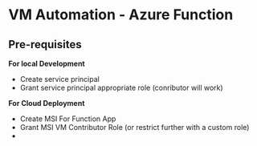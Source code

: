 # VM Automation - Azure Function

## Pre-requisites

**For local Development**
- Create service principal
- Grant service principal appropriate role (conributor will work)

**For Cloud Deployment**
- Create MSI For Function App
- Grant MSI VM Contributor Role (or restrict further with a custom role)
- 